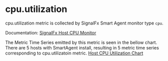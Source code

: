 # cpu.utilization

cpu.utilization metric is collected by SignalFx Smart Agent monitor type `cpu`.

Documentation: [SignalFx Host CPU Monitor](https://docs.signalfx.com/en/latest/integrations/agent/monitors/cpu.html)

The Metric Time Series emitted by this metric is seen in the bellow chart. There are 5 hosts with SmartAgent install, resulting in 5 metric time series corresponding to cpu.utilizatoin metric.
[Host CPU Utilization Chart](https://github.com/kdroukman/ps_support/blob/master/lenovo/workshop/img/HostCPUMetric.png?raw=true)
